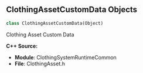 ## ClothingAssetCustomData Objects

```python
class ClothingAssetCustomData(Object)
```

Clothing Asset Custom Data

**C++ Source:**

- **Module**: ClothingSystemRuntimeCommon
- **File**: ClothingAsset.h

<a id="unreal.Package"></a>